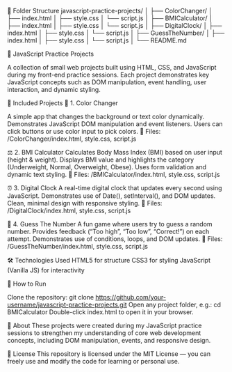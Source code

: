 🧩 Folder Structure
javascript-practice-projects/
│
├── ColorChanger/
│   ├── index.html
│   ├── style.css
│   └── script.js
│
├── BMICalculator/
│   ├── index.html
│   ├── style.css
│   └── script.js
│
├── DigitalClock/
│   ├── index.html
│   ├── style.css
│   └── script.js
│
├── GuessTheNumber/
│   ├── index.html
│   ├── style.css
│   └── script.js
│
└── README.md

🧠 JavaScript Practice Projects

A collection of small web projects built using HTML, CSS, and JavaScript during my front-end practice sessions.
Each project demonstrates key JavaScript concepts such as DOM manipulation, event handling, user interaction, and dynamic styling.

🧩 Included Projects
🎨 1. Color Changer

A simple app that changes the background or text color dynamically.
Demonstrates JavaScript DOM manipulation and event listeners.
Users can click buttons or use color input to pick colors.
🧾 Files:
/ColorChanger/index.html, style.css, script.js

⚖️ 2. BMI Calculator
Calculates Body Mass Index (BMI) based on user input (height & weight).
Displays BMI value and highlights the category (Underweight, Normal, Overweight, Obese).
Uses form validation and dynamic text styling.
🧾 Files:
/BMICalculator/index.html, style.css, script.js

⏰ 3. Digital Clock
A real-time digital clock that updates every second using JavaScript.
Demonstrates use of Date(), setInterval(), and DOM updates.
Clean, minimal design with responsive styling.
🧾 Files:
/DigitalClock/index.html, style.css, script.js

🔢 4. Guess The Number
A fun game where users try to guess a random number.
Provides feedback (“Too high”, “Too low”, “Correct!”) on each attempt.
Demonstrates use of conditions, loops, and DOM updates.
🧾 Files:
/GuessTheNumber/index.html, style.css, script.js

🛠️ Technologies Used
HTML5 for structure
CSS3 for styling
JavaScript (Vanilla JS) for interactivity

🚀 How to Run

Clone the repository:
git clone https://github.com/your-username/javascript-practice-projects.git
Open any project folder, e.g.:
cd BMICalculator
Double-click index.html to open it in your browser.

🙌 About
These projects were created during my JavaScript practice sessions to strengthen my understanding of core web development concepts, including DOM manipulation, events, and responsive design.

📄 License
This repository is licensed under the MIT License — you can freely use and modify the code for learning or personal use.

